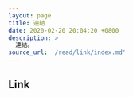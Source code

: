 ```yaml
---
layout: page
title: 連結
date: 2020-02-20 20:04:20 +0800
description: >
  連結。
source_url: '/read/link/index.md'
---
```


## Link
